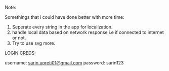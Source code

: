 
Note:

Somethings that i could have done better with more time:

1. Seperate every string in the app for localization.
2. handle local data based on network response i.e if connected to internet or not.
3. Try to use svg more.


LOGIN CREDS:

username: sarin.upreti01@gmail.com
password: sarin123
